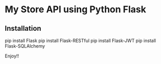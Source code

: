 # My Store API using Python Flask

## Installation 

pip install Flask
pip install Flask-RESTful
pip install Flask-JWT
pip install Flask-SQLAlchemy


Enjoy!!
